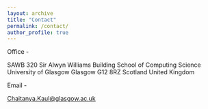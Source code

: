 ```yaml
---
layout: archive
title: "Contact"
permalink: /contact/
author_profile: true
---
```


Office - 

SAWB 320
Sir Alwyn Williams Building
School of Computing Science
University of Glasgow
Glasgow G12 8RZ
Scotland
United Kingdom

Email - 

Chaitanya.Kaul@glasgow.ac.uk